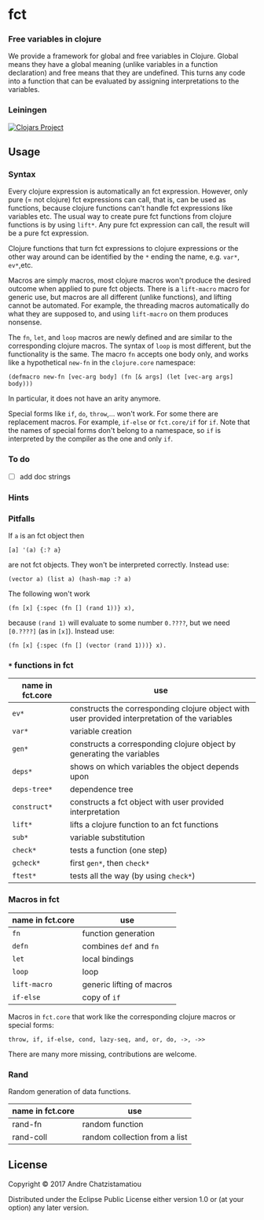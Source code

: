 # fct

### Free variables in clojure

We provide a framework for global and free variables in Clojure. Global means they have a global meaning (unlike variables in a function declaration) and free means that they are undefined. This turns any code into a function that can be evaluated by assigning interpretations to the variables. 

### Leiningen

[![Clojars Project](https://img.shields.io/clojars/v/fct.svg)](https://clojars.org/fct)

## Usage

### Syntax

Every clojure expression is automatically an fct expression. However, only pure (= not clojure) fct expressions can call, that is, can be used as functions, because clojure functions can't handle fct expressions like variables etc. The usual way to create pure fct functions from clojure functions is by using `lift*`. Any pure fct expression can call, the result will be a pure fct expression.  

Clojure functions that turn fct expressions to clojure expressions or the other way around can be identified by the `*` ending the name, e.g. `var*`, `ev*`,etc.

Macros are simply macros, most clojure macros won't produce the desired outcome when applied to pure fct objects. There is a `lift-macro` macro for generic use, but macros are all different (unlike functions), and lifting cannot be automated. For example, the threading macros automatically do what they are supposed to, and using `lift-macro` on them produces nonsense.

The `fn`, `let`, and `loop` macros are newly defined and are similar to the corresponding clojure macros. The syntax of `loop` is most different, but the functionality is the same. The macro `fn` accepts one body only, and works like a hypothetical `new-fn` in the `clojure.core` namespace:  
```
(defmacro new-fn [vec-arg body] (fn [& args] (let [vec-arg args] body)))
```          
In particular, it does not have an arity anymore.

Special forms like `if`, `do`, `throw`,... won't work. For some there are replacement macros. For example, `if-else` or `fct.core/if` for `if`. Note that the names of special forms don't belong to a namespace, so `if` is interpreted by the compiler as the one and only `if`.  

### To do
- [ ] add doc strings

### Hints

### Pitfalls
If `a` is an fct object then
```
[a] '(a) {:? a}
```
are not fct objects. They won't be interpreted correctly. Instead use:
```
(vector a) (list a) (hash-map :? a)
```

The following won't work
```
(fn [x] {:spec (fn [] (rand 1))} x),
```
because `(rand 1)` will evaluate to some number `0.????`, but we need `[0.????]` (as in `[x]`). Instead use:
```
(fn [x] {:spec (fn [] (vector (rand 1)))} x).
```


### `*` functions in fct
name in fct.core | use
-----|------
 `ev*` | constructs the corresponding clojure object with user provided  interpretation of the variables
 `var*` | variable creation
 `gen*` | constructs a corresponding clojure object by generating the variables
 `deps*` | shows on which variables the object depends upon
 `deps-tree*` | dependence tree
 `construct*` | constructs a fct object with user provided interpretation
 `lift*` | lifts a clojure function to an fct functions
 `sub*` | variable substitution
`check*` | tests a function (one step)
`gcheck*` | first `gen*`, then `check*`
`ftest*` | tests all the way (by using `check*`)


### Macros in fct
name in fct.core| use
----------------| --------
`fn`  | function generation
`defn` | combines `def` and `fn`
`let` | local bindings
`loop` | loop
`lift-macro` | generic lifting of macros  
`if-else` | copy of `if`

Macros in `fct.core` that work like the corresponding clojure macros or special forms:
```
throw, if, if-else, cond, lazy-seq, and, or, do, ->, ->>
```
There are many more missing, contributions are welcome.

### Rand
Random generation of data functions.

name in fct.core | use
-----------------|-------
rand-fn  | random function
rand-coll | random collection from a list


## License

Copyright © 2017 Andre Chatzistamatiou

Distributed under the Eclipse Public License either version 1.0 or (at
your option) any later version.
